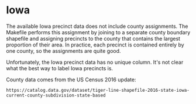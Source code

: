 # Iowa

The available Iowa precinct data does not include county
assignments. The Makefile performs this assignment by joining to a
separate county boundary shapefile and assigning precincts to the
county that contains the largest proportion of their area. In
practice, each precinct is contained entirely by one county, so the
assignments are quite good.

Unfortunately, the Iowa precinct data has no unique column. It's not
clear what the best way to label Iowa precincts is.

County data comes from the US Census 2016 update:

    https://catalog.data.gov/dataset/tiger-line-shapefile-2016-state-iowa-current-county-subdivision-state-based

